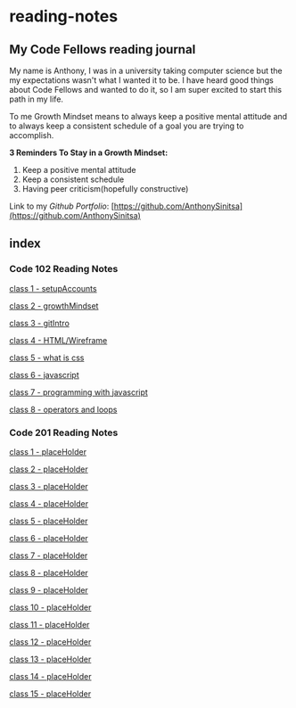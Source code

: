 # reading-notes

## My Code Fellows reading journal

My name is Anthony, I was in a university taking computer science but the my expectations wasn't what I wanted it to be. I have heard good things about Code Fellows and wanted to do it, so I am super excited to start this path in my life.

To me Growth Mindset means to always keep a positive mental attitude and to always keep a consistent schedule of a goal you are trying to accomplish.

**3 Reminders To Stay in a Growth Mindset:**

1. Keep a positive mental attitude
2. Keep a consistent schedule
3. Having peer criticism(hopefully constructive)

Link to my _Github Portfolio_: [https://github.com/AnthonySinitsa](https://github.com/AnthonySinitsa)

## index

### Code 102 Reading Notes

[class 1 - setupAccounts](102/102-1.md)

[class 2 - growthMindset](102/102-2.md)

[class 3 - gitIntro](102/102-3.md)

[class 4 - HTML/Wireframe](102/102-4.md)

[class 5 - what is css](102/102-5.md)

[class 6 - javascript](102/102-6.md)

[class 7 - programming with javascript](102/102-7.md)

[class 8 - operators and loops](102/102-8.md)

### Code 201 Reading Notes

[class 1 - placeHolder](201/201-1.md)

[class 2 - placeHolder](201/201-2.md)

[class 3 - placeHolder](201/201-3.md)

[class 4 - placeHolder](201/201-4.md)

[class 5 - placeHolder](201/201-5.md)

[class 6 - placeHolder](201/201-6.md)

[class 7 - placeHolder](201/201-7.md)

[class 8 - placeHolder](201/201-8.md)

[class 9 - placeHolder](201/201-9.md)

[class 10 - placeHolder](201/201-10.md)

[class 11 - placeHolder](201/201-11.md)

[class 12 - placeHolder](201/201-12.md)

[class 13 - placeHolder](201/201-13.md)

[class 14 - placeHolder](201/201-14.md)

[class 15 - placeHolder](201/201-15.md)

